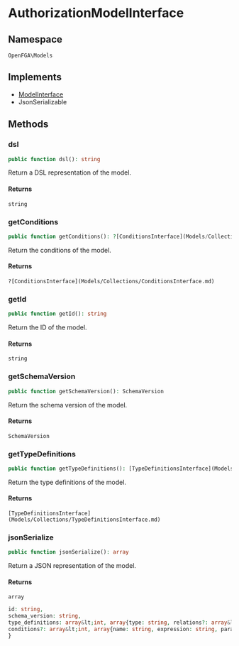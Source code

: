 # AuthorizationModelInterface


## Namespace
`OpenFGA\Models`

## Implements
* [ModelInterface](Models/ModelInterface.md)
* JsonSerializable



## Methods
### dsl


```php
public function dsl(): string
```

Return a DSL representation of the model.


#### Returns
`string`

### getConditions


```php
public function getConditions(): ?[ConditionsInterface](Models/Collections/ConditionsInterface.md)
```

Return the conditions of the model.


#### Returns
`?[ConditionsInterface](Models/Collections/ConditionsInterface.md)`

### getId


```php
public function getId(): string
```

Return the ID of the model.


#### Returns
`string`

### getSchemaVersion


```php
public function getSchemaVersion(): SchemaVersion
```

Return the schema version of the model.


#### Returns
`SchemaVersion`

### getTypeDefinitions


```php
public function getTypeDefinitions(): [TypeDefinitionsInterface](Models/Collections/TypeDefinitionsInterface.md)
```

Return the type definitions of the model.


#### Returns
`[TypeDefinitionsInterface](Models/Collections/TypeDefinitionsInterface.md)`

### jsonSerialize


```php
public function jsonSerialize(): array
```

Return a JSON representation of the model.


#### Returns
`array`
```php
id: string,
schema_version: string,
type_definitions: array&lt;int, array{type: string, relations?: array&lt;string, mixed&gt;, metadata?: array&lt;string, mixed&gt;}&gt;,
conditions?: array&lt;int, array{name: string, expression: string, parameters?: array&lt;string, mixed&gt;, metadata?: array&lt;string, mixed&gt;}&gt;
}
```

